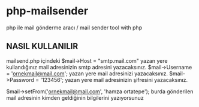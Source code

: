 # php-mailsender
php ile mail gönderme aracı / mail sender tool with php


## NASIL KULLANILIR

mailsend.php içindeki $mail->Host = "smtp.mail.com" yazan yere kullandığınız mail adresinizin smtp adresini yazacaksınız.
$mail->Username = 'ornekmail@mail.com'; yazan yere mail adresinizi yazacaksınız.
$mail->Password = '123456'; yazan yere mail adresinizin şifresini yazacaksınız.

$mail->setFrom('ornekmail@mail.com', 'hamza ortatepe'); burda gönderilen mail adresinin kimden geldiğinin bilgilerini yazıyorsunuz
